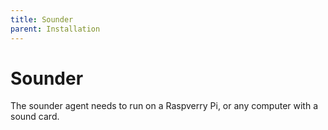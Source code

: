 ```yaml
---
title: Sounder
parent: Installation
---
```


# Sounder

The sounder agent needs to run on a Raspverry Pi, or any computer with a sound card.

